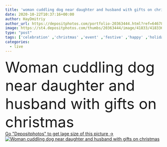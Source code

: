 ```yaml
---
title: 'woman cuddling dog near daughter and husband with gifts on christmas '
date: 2020-10-22T10:37:16+00:00
author: HayDmitriy
author_url: https://depositphotos.com/portfolio-20363444.html?ref=64678756
image: https://st4.depositphotos.com/thumbs/20363444/image/41833/418336218/api_thumb_450.jpg?forcejpeg=true
type: "post"
tags: ['celebration' ,'christmas' ,'event' ,'festive' ,'happy' ,'holiday' ,'xmas' ,'season' ,'girl' ,'people' ,'caucasian' ,'flora' ,'animal' ,'child' ,'family' ,'man' ,'kid' ,'pet' ,'december' ,'winter' ,'emotion' ,'presents' ,'dog' ,'home' ,'hold' ,'traditional' ,'woman' ,'gifts' ,'together' ,'indoors' ,'daughter' ,'mother' ,'parents' ,'labrador' ,'wife' ,'husband' ,'father' ,'decorated' ,'cuddle' ,'christmas tree' ,'selective focus' ,'New Year' ,'Elementary Age' ,'merry christmas' ,'Living Room' ]
categories: 
  - live
---
```

<div aling="center">
            <font size="60"> Woman cuddling dog near daughter and husband with gifts on christmas</font>   
</div>
<div>
    <a href='https://st4.depositphotos.com/thumbs/20363444/image/41833/418336218/api_thumb_450.jpg?forcejpeg=true?ref=64678756' target=_blank > Go "Depositphotos" to get lage size of this picture ->
        <img href='https://st4.depositphotos.com/thumbs/20363444/image/41833/418336218/api_thumb_450.jpg?forcejpeg=true?ref=64678756' src='https://st4.depositphotos.com/20363444/41833/i/950/depositphotos_418336218-stock-photo-woman-cuddling-dog-daughter-husband.jpg?forcejpeg=true' alt='Woman cuddling dog near daughter and husband with gifts on christmas' >
    </a>
</div>
